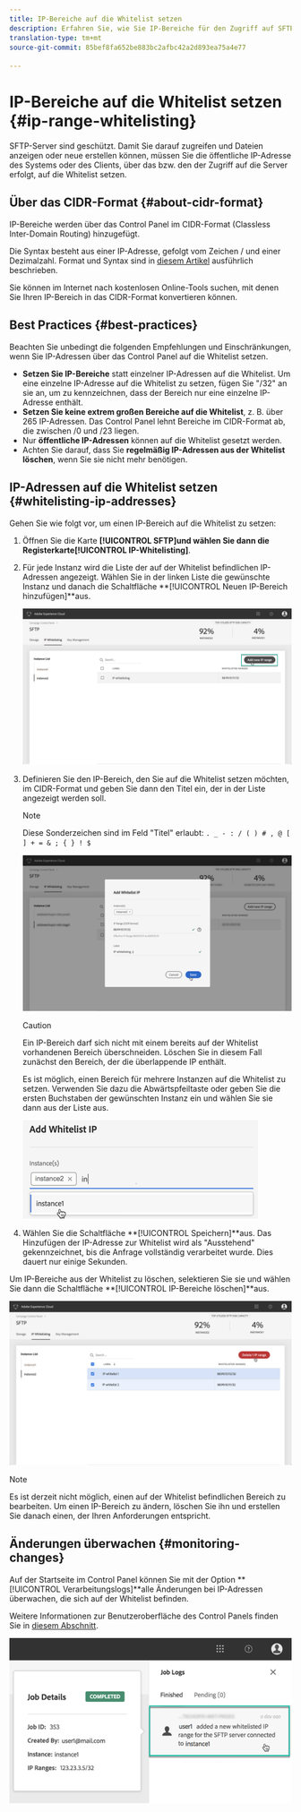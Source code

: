 ```yaml
---
title: IP-Bereiche auf die Whitelist setzen
description: Erfahren Sie, wie Sie IP-Bereiche für den Zugriff auf SFTP-Server auf die Whitelist setzen
translation-type: tm+mt
source-git-commit: 85bef8fa652be883bc2afbc42a2d893ea75a4e77

---
```



# IP-Bereiche auf die Whitelist setzen {#ip-range-whitelisting}

SFTP-Server sind geschützt. Damit Sie darauf zugreifen und Dateien anzeigen oder neue erstellen können, müssen Sie die öffentliche IP-Adresse des Systems oder des Clients, über das bzw. den der Zugriff auf die Server erfolgt, auf die Whitelist setzen.

## Über das CIDR-Format {#about-cidr-format}

IP-Bereiche werden über das Control Panel im CIDR-Format (Classless Inter-Domain Routing) hinzugefügt.

Die Syntax besteht aus einer IP-Adresse, gefolgt vom Zeichen / und einer Dezimalzahl. Format und Syntax sind in [diesem Artikel](https://whatismyipaddress.com/cidr) ausführlich beschrieben.

Sie können im Internet nach kostenlosen Online-Tools suchen, mit denen Sie Ihren IP-Bereich in das CIDR-Format konvertieren können.

## Best Practices {#best-practices}

Beachten Sie unbedingt die folgenden Empfehlungen und Einschränkungen, wenn Sie IP-Adressen über das Control Panel auf die Whitelist setzen.

* **Setzen Sie IP-Bereiche** statt einzelner IP-Adressen auf die Whitelist. Um eine einzelne IP-Adresse auf die Whitelist zu setzen, fügen Sie &quot;/32&quot; an sie an, um zu kennzeichnen, dass der Bereich nur eine einzelne IP-Adresse enthält.
* **Setzen Sie keine extrem großen Bereiche auf die Whitelist**, z. B. über 265 IP-Adressen. Das Control Panel lehnt Bereiche im CIDR-Format ab, die zwischen /0 und /23 liegen.
* Nur **öffentliche IP-Adressen** können auf die Whitelist gesetzt werden.
* Achten Sie darauf, dass Sie **regelmäßig IP-Adressen aus der Whitelist löschen**, wenn Sie sie nicht mehr benötigen.

## IP-Adressen auf die Whitelist setzen {#whitelisting-ip-addresses}

Gehen Sie wie folgt vor, um einen IP-Bereich auf die Whitelist zu setzen:

1. Öffnen Sie die Karte **[!UICONTROL SFTP]**und wählen Sie dann die Registerkarte**[!UICONTROL  IP-Whitelisting]**.
1. Für jede Instanz wird die Liste der auf der Whitelist befindlichen IP-Adressen angezeigt. Wählen Sie in der linken Liste die gewünschte Instanz und danach die Schaltfläche **[!UICONTROL Neuen IP-Bereich hinzufügen]**aus.

   ![](assets/control_panel_add_range.png)

1. Definieren Sie den IP-Bereich, den Sie auf die Whitelist setzen möchten, im CIDR-Format und geben Sie dann den Titel ein, der in der Liste angezeigt werden soll.

   >[!NOTE]
   >
   >Diese Sonderzeichen sind im Feld &quot;Titel&quot; erlaubt:
   > `. _ - : / ( ) # , @ [ ] + = & ; { } ! $`

   ![](assets/control_panel_add_range2.png)

   >[!CAUTION]
   >
   >Ein IP-Bereich darf sich nicht mit einem bereits auf der Whitelist vorhandenen Bereich überschneiden. Löschen Sie in diesem Fall zunächst den Bereich, der die überlappende IP enthält.
   >
   >Es ist möglich, einen Bereich für mehrere Instanzen auf die Whitelist zu setzen. Verwenden Sie dazu die Abwärtspfeiltaste oder geben Sie die ersten Buchstaben der gewünschten Instanz ein und wählen Sie sie dann aus der Liste aus.

   ![](assets/control_panel_add_range3.png)

1. Wählen Sie die Schaltfläche **[!UICONTROL Speichern]**aus. Das Hinzufügen der IP-Adresse zur Whitelist wird als &quot;Ausstehend&quot; gekennzeichnet, bis die Anfrage vollständig verarbeitet wurde. Dies dauert nur einige Sekunden.

Um IP-Bereiche aus der Whitelist zu löschen, selektieren Sie sie und wählen Sie dann die Schaltfläche **[!UICONTROL IP-Bereiche löschen]**aus.

![](assets/control_panel_delete_range2.png)

>[!NOTE]
>
>Es ist derzeit nicht möglich, einen auf der Whitelist befindlichen Bereich zu bearbeiten. Um einen IP-Bereich zu ändern, löschen Sie ihn und erstellen Sie danach einen, der Ihren Anforderungen entspricht.

## Änderungen überwachen {#monitoring-changes}

Auf der Startseite im Control Panel können Sie mit der Option **[!UICONTROL Verarbeitungslogs]**alle Änderungen bei IP-Adressen überwachen, die sich auf der Whitelist befinden.

Weitere Informationen zur Benutzeroberfläche des Control Panels finden Sie in [diesem Abschnitt](../../discover/using/discovering-the-interface.md).

![](assets/control_panel_ip_log.png)
